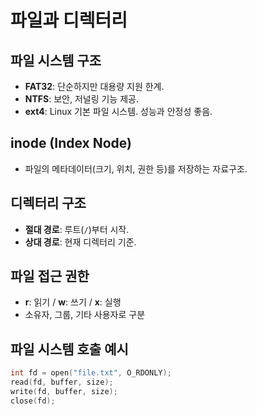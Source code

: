 # 파일과 디렉터리

## 파일 시스템 구조
- **FAT32**: 단순하지만 대용량 지원 한계.
- **NTFS**: 보안, 저널링 기능 제공.
- **ext4**: Linux 기본 파일 시스템. 성능과 안정성 좋음.

## inode (Index Node)
- 파일의 메타데이터(크기, 위치, 권한 등)를 저장하는 자료구조.

## 디렉터리 구조
- **절대 경로**: 루트(`/`)부터 시작.
- **상대 경로**: 현재 디렉터리 기준.

## 파일 접근 권한
- **r**: 읽기 / **w**: 쓰기 / **x**: 실행
- 소유자, 그룹, 기타 사용자로 구분

## 파일 시스템 호출 예시
```c
int fd = open("file.txt", O_RDONLY);
read(fd, buffer, size);
write(fd, buffer, size);
close(fd);

